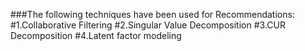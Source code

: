 ###The following techniques have been used for Recommendations:
#1.Collaborative Filtering
#2.Singular Value Decomposition
#3.CUR Decomposition
#4.Latent factor modeling
